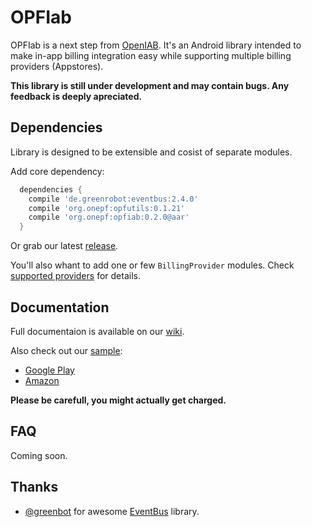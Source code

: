 # OPFIab
OPFIab is a next step from [OpenIAB](https://github.com/onepf/OpenIAB). It's an Android library intended to make in-app billing integration easy while supporting multiple billing providers (Appstores).

**This library is still under development and may contain bugs. Any feedback is deeply apreciated.**

## Dependencies
Library is designed to be extensible and cosist of separate modules.

Add core dependency:
```groovy
  dependencies {
    compile 'de.greenrobot:eventbus:2.4.0'
    compile 'org.onepf:opfutils:0.1.21'
    compile 'org.onepf:opfiab:0.2.0@aar'
  }
```
Or grab our latest [release](https://github.com/onepf/OPFIab/releases).

You'll also whant to add one or few `BillingProvider` modules. Check [supported providers](https://github.com/onepf/OPFIab/wiki#supported-billing-providers) for details. 

## Documentation
Full documentaion is available on our [wiki](https://github.com/onepf/OPFIab/wiki).

Also check out our [sample](https://github.com/onepf/OPFIab/tree/master/samples/trivialdrive):
* [Google Play](https://play.google.com/store/apps/details?id=org.onepf.opfiab.trivialdrive)
* [Amazon](http://www.amazon.com/OPF-Test-Account-OPFIab-Trivial/dp/B00W9TY70E/)

**Please be carefull, you might actually get charged.**

## FAQ
Coming soon.

## Thanks
* [@greenbot](https://github.com/greenrobot) for awesome [EventBus](https://github.com/greenrobot/EventBus) library.

